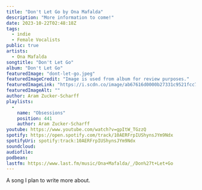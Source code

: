 ```yaml
---
title: "Don't Let Go by Ona Mafalda"
description: "More information to come!"
date: 2023-10-22T02:48:18Z
tags:
  - indie
  - Female Vocalists
public: true
artists:
  - Ona Mafalda
songtitle: "Don't Let Go"
album: "Don't Let Go"
featuredImage: "dont-let-go.jpeg"
featuredImageCredit: "Image is used from album for review purposes."
featuredImageLink: "https://i.scdn.co/image/ab67616d0000b27331c9521fcc73f742f23ccb7f"
featuredImageAlt: ""
author: Aram Zucker-Scharff
playlists:
  -
    name: "Obsessions"
    position: 441
    author: Aram Zucker-Scharff
youtube: https://www.youtube.com/watch?v=gpItW_TGzzQ
spotify: https://open.spotify.com/track/10AERFrpIUShynsJYm9Ndx
spotifyUri: spotify:track:10AERFrpIUShynsJYm9Ndx
soundcloud:
audiofile:
podbean:
lastfm: https://www.last.fm/music/Ona+Mafalda/_/Don%27t+Let+Go
---
```


A song I plan to write more about.
		